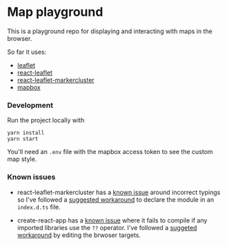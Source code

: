 # Map playground

This is a playground repo for displaying and interacting with maps in the browser.

So far it uses:

- [leaflet](https://leafletjs.com/)
- [react-leaflet](https://react-leaflet.js.org/)
- [react-leaflet-markercluster](https://github.com/YUzhva/react-leaflet-markercluster)
- [mapbox](https://www.mapbox.com/)

### Development

Run the project locally with

```
yarn install
yarn start
```

You'll need an `.env` file with the mapbox access token to see the custom map style.

### Known issues

- react-leaflet-markercluster has a [known issue](https://github.com/yuzhva/react-leaflet-markercluster/issues/133) around incorrect typings so I've followed a [suggested workaround](https://github.com/yuzhva/react-leaflet-markercluster/issues/133#issuecomment-752617196) to declare the module in an `index.d.ts` file.

- create-react-app has a [known issue](https://github.com/facebook/create-react-app/issues/9468) where it fails to compile if any imported libraries use the `??` operator. I've followed a [suggeted workaround](https://github.com/facebook/create-react-app/issues/9468#issuecomment-843818739) by editing the brwoser targets.
